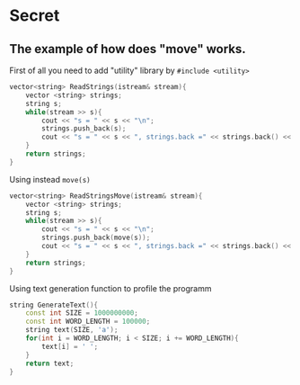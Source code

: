 # Secret
## The example of how does "move" works.
First of all you need to add "utility" library by `#include <utility>`
```c++
vector<string> ReadStrings(istream& stream){
    vector <string> strings;
    string s;
    while(stream >> s){
        cout << "s = " << s << "\n";
        strings.push_back(s);
        cout << "s = " << s << ", strings.back =" << strings.back() << "\n";
    }
    return strings;
}
```
Using instead `move(s)`
```c++
vector<string> ReadStringsMove(istream& stream){
	vector <string> strings;
	string s;
	while(stream >> s){
		cout << "s = " << s << "\n";
		strings.push_back(move(s));
		cout << "s = " << s << ", strings.back =" << strings.back() << "\n";
	}
	return strings;
}
```
Using text generation function to profile the programm
```c++
string GenerateText(){
	const int SIZE = 1000000000;
	const int WORD_LENGTH = 100000;
	string text(SIZE, 'a');
	for(int i = WORD_LENGTH; i < SIZE; i += WORD_LENGTH){
		text[i] = ' ';
	}
	return text;
}
```
